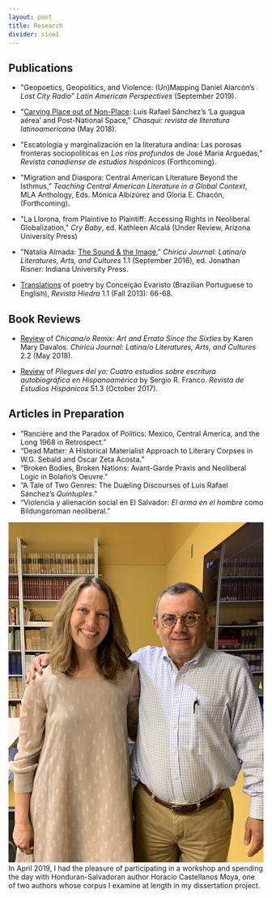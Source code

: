 ```yaml
---
layout: post
title: Research
divider: sion1
---
```


## Publications

* "Geopoetics, Geopolitics, and Violence: (Un)Mapping Daniel Alarcón’s _Lost City Radio_” _Latin American Perspectives_ (September 2019).

* "[Carving Place out of Non-Place](https://www.academia.edu/39790659/Carving_Place_out_of_Non-Place_Luis_Rafael_Sánchez_s_La_guagua_aérea_and_Postnational_Space): Luis Rafael Sánchez’s ‘La guagua aérea’ and Post-National Space,” _Chasqui: revista de literatura latinoamericana_ (May 2018).

* "Escatología y marginalización en la literatura andina: Las porosas fronteras sociopolíticas en _Los ríos profundos_ de José María Arguedas,” _Revista canadiense de estudios hispánicos_ (Forthcoming).

* "Migration and Diaspora: Central American Literature Beyond the Isthmus,” _Teaching Central American Literature in a Global Context_, MLA Anthology, Eds. Mónica Albizúrez and Gloria E. Chacón, (Forthcoming).

* "La Llorona, from Plaintive to Plaintiff: Accessing Rights in Neoliberal Globalization," _Cry Baby_, ed. Kathleen Alcalá (Under Review, Arizona University Press)

* "Natalia Almada: [The Sound & the Image](https://muse.jhu.edu/article/633332),” _Chiricú Journal: Latina/o Literatures, Arts, and Cultures_ 1.1 (September 2016), ed. Jonathan Risner: Indiana University Press.

* [Translations](https://www.hiedramagazine.com/conceicao-evaristo) of poetry by Conceição Evaristo (Brazilian Portuguese to English), _Revista Hiedra_ 1.1 (Fall 2013): 66-68.


## Book Reviews
* [Review](https://muse.jhu.edu/article/697754) of _Chicana/o Remix: Art and Errata Since the Sixties_ by Karen Mary Davalos. _Chiricú Journal: Latina/o Literatures, Arts, and Cultures_ 2.2 (May 2018).

* [Review](https://muse.jhu.edu/article/679167) of _Pliegues del yo: Cuatro estudios sobre escritura autobiográfica en Hispanoamérica_ by Sergio R. Franco. _Revista de Estudios Hispánicos_ 51.3 (October 2017).


## Articles in Preparation
* “Rancière and the Paradox of Politics: Mexico, Central America, and the Long 1968 in Retrospect.”
* “Dead Matter: A Historical Materialist Approach to Literary Corpses in W.G. Sebald and Oscar Zeta Acosta.”
* “Broken Bodies, Broken Nations: Avant-Garde Praxis and Neoliberal Logic in Bolaño’s Oeuvre."
* “A Tale of Two Genres: The Duæling Discourses of Luis Rafael Sánchez’s _Quíntuples_.”
* “Violencia y alienación social en El Salvador: _El arma en el hombre_ como Bildungsroman neoliberal.”

![](assets/images/HCMApril2019.jpg)
In April 2019, I had the pleasure of participating in a workshop and spending the day with Honduran-Salvadoran author Horacio Castellanos Moya, one of two authors whose corpus I examine at length in my dissertation project.